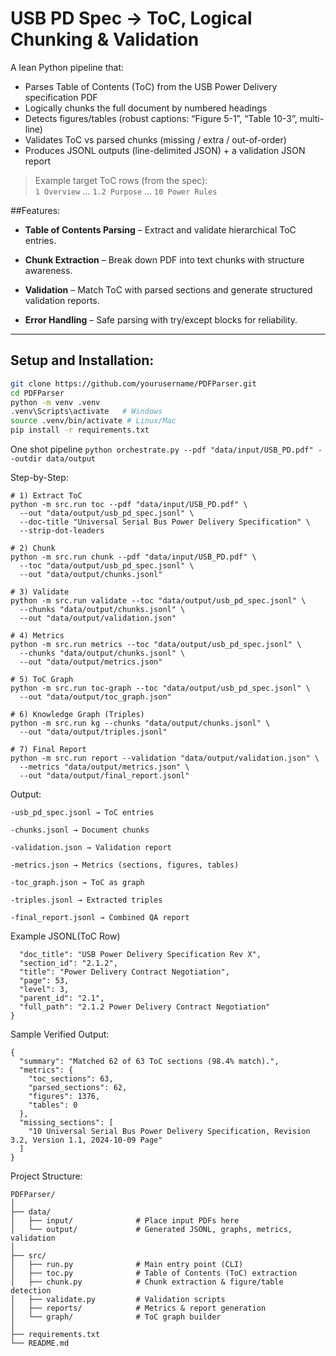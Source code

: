 # USB PD Spec → ToC, Logical Chunking & Validation

A lean Python pipeline that:
- Parses Table of Contents (ToC) from the USB Power Delivery specification PDF
- Logically chunks the full document by numbered headings
- Detects figures/tables (robust captions: “Figure 5-1”, “Table 10-3”, multi-line)
- Validates ToC vs parsed chunks (missing / extra / out-of-order)
- Produces JSONL outputs (line-delimited JSON) + a validation JSON report

> Example target ToC rows (from the spec):  
> `1 Overview` … `1.2 Purpose` … `10 Power Rules`
>
> 

 ##Features:
- **Table of Contents Parsing** – Extract and validate hierarchical ToC entries.

- **Chunk Extraction** – Break down PDF into text chunks with structure awareness.

- **Validation** – Match ToC with parsed sections and generate structured validation reports.

- **Error Handling** – Safe parsing with try/except blocks for reliability.


---

## Setup and Installation:

```bash
git clone https://github.com/yourusername/PDFParser.git
cd PDFParser
python -m venv .venv
.venv\Scripts\activate   # Windows
source .venv/bin/activate # Linux/Mac
pip install -r requirements.txt
```
One shot pipeline
```python orchestrate.py --pdf "data/input/USB_PD.pdf" --outdir data/output```

Step-by-Step:
```
# 1) Extract ToC
python -m src.run toc --pdf "data/input/USB_PD.pdf" \
  --out "data/output/usb_pd_spec.jsonl" \
  --doc-title "Universal Serial Bus Power Delivery Specification" \
  --strip-dot-leaders

# 2) Chunk
python -m src.run chunk --pdf "data/input/USB_PD.pdf" \
  --toc "data/output/usb_pd_spec.jsonl" \
  --out "data/output/chunks.jsonl"

# 3) Validate
python -m src.run validate --toc "data/output/usb_pd_spec.jsonl" \
  --chunks "data/output/chunks.jsonl" \
  --out "data/output/validation.json"

# 4) Metrics
python -m src.run metrics --toc "data/output/usb_pd_spec.jsonl" \
  --chunks "data/output/chunks.jsonl" \
  --out "data/output/metrics.json"

# 5) ToC Graph
python -m src.run toc-graph --toc "data/output/usb_pd_spec.jsonl" \
  --out "data/output/toc_graph.json"

# 6) Knowledge Graph (Triples)
python -m src.run kg --chunks "data/output/chunks.jsonl" \
  --out "data/output/triples.jsonl"

# 7) Final Report
python -m src.run report --validation "data/output/validation.json" \
  --metrics "data/output/metrics.json" \
  --out "data/output/final_report.jsonl"
```
Output:
```
-usb_pd_spec.jsonl → ToC entries

-chunks.jsonl → Document chunks

-validation.json → Validation report

-metrics.json → Metrics (sections, figures, tables)

-toc_graph.json → ToC as graph

-triples.jsonl → Extracted triples

-final_report.jsonl → Combined QA report

```

Example JSONL(ToC Row)
```{
  "doc_title": "USB Power Delivery Specification Rev X",
  "section_id": "2.1.2",
  "title": "Power Delivery Contract Negotiation",
  "page": 53,
  "level": 3,
  "parent_id": "2.1",
  "full_path": "2.1.2 Power Delivery Contract Negotiation"
}
```
Sample Verified Output:
```
{
  "summary": "Matched 62 of 63 ToC sections (98.4% match).",
  "metrics": {
    "toc_sections": 63,
    "parsed_sections": 62,
    "figures": 1376,
    "tables": 0
  },
  "missing_sections": [
    "10 Universal Serial Bus Power Delivery Specification, Revision 3.2, Version 1.1, 2024-10-09 Page"
  ]
}
```

Project Structure:
```
PDFParser/
│
├── data/
│   ├── input/              # Place input PDFs here
│   └── output/             # Generated JSONL, graphs, metrics, validation
│
├── src/
│   ├── run.py              # Main entry point (CLI)
│   ├── toc.py              # Table of Contents (ToC) extraction
│   ├── chunk.py            # Chunk extraction & figure/table detection
│   ├── validate.py         # Validation scripts
│   ├── reports/            # Metrics & report generation
│   └── graph/              # ToC graph builder
│
├── requirements.txt
└── README.md
```








